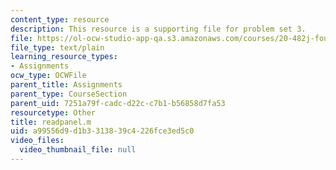 ```yaml
---
content_type: resource
description: This resource is a supporting file for problem set 3.
file: https://ol-ocw-studio-app-qa.s3.amazonaws.com/courses/20-482j-foundations-of-algorithms-and-computational-techniques-in-systems-biology-spring-2006/a99556d9d1b3313839c4226fce3ed5c0_readpanel.m
file_type: text/plain
learning_resource_types:
- Assignments
ocw_type: OCWFile
parent_title: Assignments
parent_type: CourseSection
parent_uid: 7251a79f-cadc-d22c-c7b1-b56858d7fa53
resourcetype: Other
title: readpanel.m
uid: a99556d9-d1b3-3138-39c4-226fce3ed5c0
video_files:
  video_thumbnail_file: null
---
```

